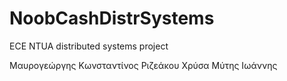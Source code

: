 # NoobCashDistrSystems
ECE NTUA distributed systems project 
 
Μαυρογεώργης Κωνσταντίνος
Ριζεάκου Χρύσα
Μύτης Ιωάννης

